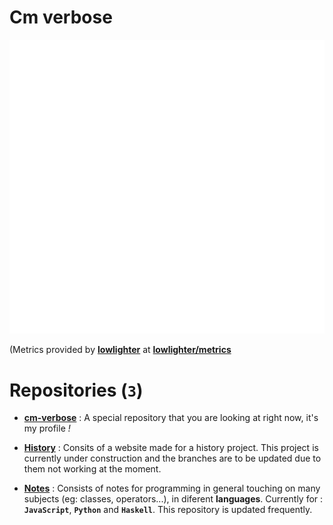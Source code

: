 # Cm verbose

![Metrics](https://github.com/cm-verbose/cm-verbose/blob/main/github-metrics.svg)

(Metrics provided by **[lowlighter](https://github.com/lowlighter)** at **[lowlighter/metrics](https://github.com/lowlighter/metrics)**

# Repositories (`3`)

- **[cm-verbose](https://github.com/cm-verbose/cm-verbose)** : A special repository that you are looking at right now, it's my profile *!*

- **[History](https://github.com/cm-verbose/History)** : Consits of a website made for a history project. This project is currently under construction and the branches are to be updated due to them not working at the moment. 

- **[Notes](https://github.com/cm-verbose/Notes)** : Consists of notes for programming in general touching on many subjects (eg: classes, operators...), in diferent **languages**. Currently for : **`JavaScript`**, **`Python`** and **`Haskell`**. This repository is updated frequently. 
